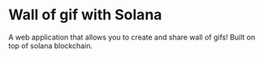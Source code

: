 # Wall of gif with Solana

A web application that allows you to create and share wall of gifs! Built on top of solana blockchain.
